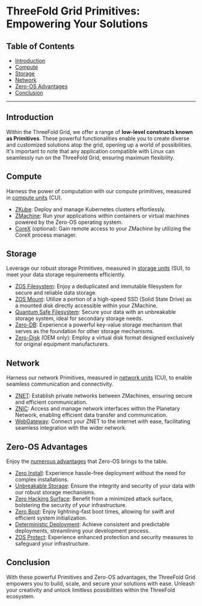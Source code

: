 <h1> ThreeFold Grid Primitives: Empowering Your Solutions </h1>

<h2>Table of Contents</h2>

- [Introduction](#introduction)
- [Compute](#compute)
- [Storage](#storage)
- [Network](#network)
- [Zero-OS Advantages](#zero-os-advantages)
- [Conclusion](#conclusion)

***

## Introduction

Within the ThreeFold Grid, we offer a range of __low-level constructs known as Primitives__. These powerful functionalities enable you to create diverse and customized solutions atop the grid, opening up a world of possibilities. It's important to note that any application compatible with Linux can seamlessly run on the ThreeFold Grid, ensuring maximum flexibility.

## Compute

Harness the power of computation with our compute primitives, measured in [compute units](../../cloud/cloudunits.md) (CU).

- [ZKube](../../technology/primitives/compute/zkube.md): Deploy and manage Kubernetes clusters effortlessly.
- [ZMachine](../../technology/primitives/compute/zmachine.md): Run your applications within containers or virtual machines powered by the Zero-OS operating system.
- [CoreX](../../technology/primitives/compute/corex.md) (optional): Gain remote access to your ZMachine by utilizing the CoreX process manager.

## Storage

Leverage our robust storage Primitives, measured in [storage units](../../cloud/cloudunits.md) (SU), to meet your data storage requirements efficiently.

- [ZOS Filesystem](../../technology/primitives/storage/zos_fs.md): Enjoy a deduplicated and immutable filesystem for secure and reliable data storage.
- [ZOS Mount](../../technology/primitives/storage/zmount.md): Utilize a portion of a high-speed SSD (Solid State Drive) as a mounted disk directly accessible within your ZMachine.
- [Quantum Safe Filesystem](../../technology/primitives/storage/qsfs.md): Secure your data with an unbreakable storage system, ideal for secondary storage needs.
- [Zero-DB](../../technology/primitives/storage/zdb.md): Experience a powerful key-value storage mechanism that serves as the foundation for other storage mechanisms.
- [Zero-Disk](../../technology/primitives/storage/zdisk.md) (OEM only): Employ a virtual disk format designed exclusively for original equipment manufacturers.

## Network

Harness our network Primitives, measured in [network units](../../cloud/cloudunits.md) (CU), to enable seamless communication and connectivity.

- [ZNET](../../technology/primitives/network/znet.md): Establish private networks between ZMachines, ensuring secure and efficient communication.
- [ZNIC](../../technology/primitives/network/znic.md): Access and manage network interfaces within the Planetary Network, enabling efficient data transfer and communication.
- [WebGateway](../../technology/primitives/network/webgw3.md): Connect your ZNET to the internet with ease, facilitating seamless integration with the wider network.

## Zero-OS Advantages

Enjoy the [numerous advantages](../../technology/zos/benefits/zos_advantages.md) that Zero-OS brings to the table.

- [Zero Install](../../technology/zos/benefits/zos_advantages.md#zero-os-installation): Experience hassle-free deployment without the need for complex installations.
- [Unbreakable Storage](../../technology/zos/benefits/zos_advantages.md#unbreakable-storage): Ensure the integrity and security of your data with our robust storage mechanisms.
- [Zero Hacking Surface](../../technology/zos/benefits/zos_advantages.md#zero-hacking-surface): Benefit from a minimized attack surface, bolstering the security of your infrastructure.
- [Zero Boot](../../technology/zos/benefits/zos_advantages.md#zero-boot): Enjoy lightning-fast boot times, allowing for swift and efficient system initialization.
- [Deterministic Deployment](../../technology/zos/benefits/zos_advantages.md#deterministic-deployment): Achieve consistent and predictable deployments, streamlining your development process.
- [ZOS Protect](../../technology/zos/benefits/zos_advantages.md#zero-os-protect): Experience enhanced protection and security measures to safeguard your infrastructure.

## Conclusion

With these powerful Primitives and Zero-OS advantages, the ThreeFold Grid empowers you to build, scale, and secure your solutions with ease. Unleash your creativity and unlock limitless possibilities within the ThreeFold ecosystem.



